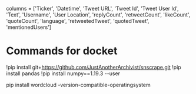 columns = ['Ticker', 'Datetime', 'Tweet URL', 'Tweet Id', 'Tweet User Id', 'Text', 'Username',
          'User Location', 'replyCount', 'retweetCount', 'likeCount', 'quoteCount', 'language',
          'retweetedTweet', 'quotedTweet', 'mentionedUsers']


# Commands for docket
!pip install git+https://github.com/JustAnotherArchivist/snscrape.git
!pip install pandas
!pip install numpy==1.19.3 --user

pip install wordcloud -version-compatible-operatingsystem
